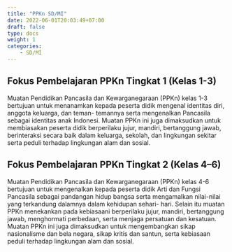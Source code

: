 ```yaml
---
title: "PPKn SD/MI"
date: 2022-06-01T20:03:49+07:00
draft: false
type: docs
weight: 1
categories:
    - SD/MI
---
```


## Fokus Pembelajaran PPKn Tingkat 1 (Kelas 1-3)

Muatan Pendidikan Pancasila dan Kewarganegaraan (PPKn) kelas 1-3 bertujuan untuk menanamkan kepada peserta didik mengenal identitas diri, anggota keluarga, dan teman- temannya serta mengenalkan Pancasila sebagai identitas anak Indonesi. Muatan PPKn ini juga dimaksudkan untuk membiasakan peserta didik berperilaku jujur, mandiri, bertanggung jawab, berinteraksi secara baik dalam keluarga, sekolah, dan lingkungan sekitar serta peduli terhadap lingkungan alam dan sosial.

## Fokus Pembelajaran PPKn Tingkat 2 (Kelas 4–6)

Muatan Pendidikan Pancasila dan Kewarganegaraan (PPKn) kelas 4-6 bertujuan untuk mengenalkan kepada peserta didik Arti dan Fungsi Pancasila sebagai pandangan hidup bangsa serta mengamalkan nilai-nilai yang terkandung dalamnya dalam kehidupan sehari- hari. Selain itu muatan PPKn menekankan pada kebiasaani berperilaku jujur, mandiri, bertanggung jawab, menghormati perbedaan, serta menjaga persatuan dan kesatuan. Muatan PPKn ini juga dimaksudkan untuk mengembangkan sikap nasionalisme dan bela negara, sikap kritis dan santun, serta kebiasaan peduli terhadap lingkungan alam dan sosial.